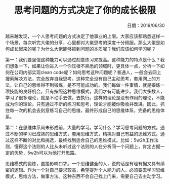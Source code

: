 <h1 style="text-align:center">思考问题的方式决定了你的成长极限</h1>
<p align="right">日期：2019/06/30</p>

越来越发现，一个人思考问题的方式决定了他事业的上限。大家应该都熟悉这样一个场景，每次听完大佬的分享，心里都对大佬思考的深度十分佩服。那么大佬是如何成长起来的呢？为什么大佬能够抓到问题的本质呢？我们应该如何学习呢？

第一：我们要坚信这种能力可以通过刻意练习来提高。这种能力的特点是什么？我们想象一下，如果让你进入一个你压根不熟悉的领域时，更具体一点，分析一下如何在公司内部实现clean code呢？如何思考这种问题呢？普通人，一般会去网上搜索解决方法，完全放弃自我思考。这种完全没有自己主动思考，套用网上的方法，让自己的思维得不到锻炼，是不可能成功的。我们每做一件事情，就是锻炼一项技能的良好机会。只有按照这种思维模式，我们才有可能进步。我们大多数人，学习了很多理论，就是不动手去做，去执行。这样的理论是没有作用的理论，不能成为你的理论。只有通过不断的练习和思考，理论才能被你吸收并改进。因此，抓住每一次的机会去刻意练习自己的思维，最终形成自己的思维体系，完备的思维体系。

第二：在思维体系尚未形成前，大量的学习。学习什么？学习思考问题的方式。通过不断的学习已成熟的思维方式，套用思维方式，精挑对自己有益的思维方式。通过这样不断的对比和挑选，最终找到适合自己的思维模式。比如：5w2h工作法则，懂得这个法则的人比从未听过这个法则的人在分析同一个问题上，肯定占据一定的优势，5w2h可以为他打开思路。

思维模式的锻炼，直接影响口才。一个思维健全的人，说的话是有理有据又具有缜密的逻辑。作为一个对自己要求较高，希望提升个人能力的人，必须要去学习思维模式，思维方法，做事方法。这种东西不会自己找上门来，需要自己去主动学习。


